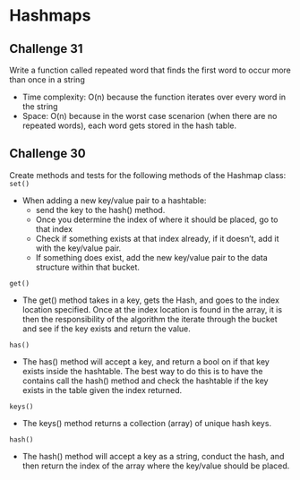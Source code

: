# Hashmaps

## Challenge 31
Write a function called repeated word that finds the first word to occur more than once in a string
- Time complexity: O(n) because the function iterates over every word in the string
- Space: O(n) because in the worst case scenarion (when there are no repeated words), each word gets stored in the hash table.



## Challenge 30
Create methods and tests for the following methods of the Hashmap class:
`set()`
- When adding a new key/value pair to a hashtable:
  - send the key to the hash() method.
  - Once you determine the index of where it should be placed, go to that index
  - Check if something exists at that index already, if it doesn’t, add it with the key/value pair.
  - If something does exist, add the new key/value pair to the data structure within that bucket.

`get()`
- The get() method takes in a key, gets the Hash, and goes to the index location specified. Once at the index location is found in the array, it is then the responsibility of the algorithm the iterate through the bucket and see if the key exists and return the value.

`has()`
- The has() method will accept a key, and return a bool on if that key exists inside the hashtable. The best way to do this is to have the contains call the hash() method and check the hashtable if the key exists in the table given the index returned.

`keys()`
- The keys() method returns a collection (array) of unique hash keys.

`hash()`
- The hash() method will accept a key as a string, conduct the hash, and then return the index of the array where the key/value should be placed.

